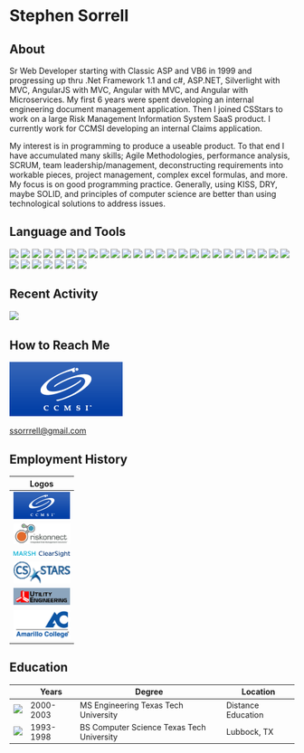 # Stephen Sorrell

## About

Sr Web Developer starting with Classic ASP and VB6 in 1999 and progressing up thru .Net Framework 1.1 and c#, ASP.NET, Silverlight with MVC, AngularJS with MVC, Angular with MVC, and Angular with Microservices.  My first 6 years were spent developing an internal engineering document management application.  Then I joined CSStars to work on a large Risk Management Information System SaaS product.  I currently work for CCMSI developing an internal Claims application.

My interest is in programming to produce a useable product.  To that end I have accumulated many skills; Agile Methodologies, performance analysis, SCRUM, team leadership/management, deconstructing requirements into workable pieces, project management, complex excel formulas, and more.  My focus is on good programming practice.  Generally, using KISS, DRY, maybe SOLID, and principles of computer science are better than using technological solutions to address issues.

## Language and Tools

![](https://img.shields.io/badge/HTML-239120?style=for-the-badge&logo=html5&logoColor=white)
![](https://img.shields.io/badge/JavaScript-F7DF1E?style=for-the-badge&logo=javascript&logoColor=black)
![](https://img.shields.io/badge/Node.js-43853D?style=for-the-badge&logo=node.js&logoColor=white)
![](https://img.shields.io/badge/CSS3-1572B6?style=for-the-badge&logo=css3&logoColor=white)
![](https://img.shields.io/badge/Sass-CC6699?style=for-the-badge&logo=sass&logoColor=white)
![](https://img.shields.io/badge/Xamarin-3498DB?style=for-the-badge&logo=xamarin&logoColor=white)
![](https://img.shields.io/badge/C%23-239120?style=for-the-badge&logo=c-sharp&logoColor=white)
![](https://img.shields.io/badge/TypeScript-007ACC?style=for-the-badge&logo=typescript&logoColor=white)
![](https://img.shields.io/badge/Angular-DD0031?style=for-the-badge&logo=angular&logoColor=white)
![](https://img.shields.io/badge/AngularJS-E23237?style=for-the-badge&logo=angularjs&logoColor=white)
![](https://img.shields.io/badge/SQL-yellow?style=for-the-badge&logo=sql&logoColor=white)
![](https://img.shields.io/badge/VBScript-green?style=for-the-badge&logo=vbscript&logoColor=white)
![](https://img.shields.io/badge/Farpoint-orange?style=for-the-badge&logo=farpoint&logoColor=white)
![](https://img.shields.io/badge/excel-blue?style=for-the-badge&logo=microsoftexcel&logoColor=white)
![](https://img.shields.io/badge/silverlight-grey?style=for-the-badge&logo=silverlight&logoColor=white)
![](https://img.shields.io/badge/.NET-5C2D91?style=for-the-badge&logo=dotnet&logoColor=white)
![](https://img.shields.io/badge/color_computer_3-blue?style=for-the-badge&logo=tandy&logoColor=white)
![](https://img.shields.io/badge/oracle-grey?style=for-the-badge&logo=oracle&logoColor=white)
![](https://img.shields.io/badge/asp-purple?style=for-the-badge&logo=asp&logoColor=white)
![](https://img.shields.io/badge/visual_basic-blue?style=for-the-badge&logo=microsoft&logoColor=white)
![](https://img.shields.io/badge/installshield_X-yellow?style=for-the-badge&logo=installshield&logoColor=white)
![](https://img.shields.io/badge/nunit-green?style=for-the-badge&logo=nunit&logoColor=white)
![](https://img.shields.io/badge/xamarin-blue?style=for-the-badge&logo=xamarin&logoColor=white)
![](https://img.shields.io/badge/jira-orange?style=for-the-badge&logo=jira&logoColor=white)
![](https://img.shields.io/badge/agile-yellow?style=for-the-badge&logo=agile&logoColor=white)
![](https://img.shields.io/badge/TeamCity-blue?style=for-the-badge&logo=teamcity&logoColor=white)
![](https://img.shields.io/badge/vs_code-blue?style=for-the-badge&logo=visual-studio-code&logoColor=white)
![](https://img.shields.io/badge/visual_interdev-red?style=for-the-badge&logo=visual-interdev&logoColor=white)
![](https://img.shields.io/badge/visual_studio-g?style=for-the-badge&logo=visual-studio&logoColor=white)
![](https://img.shields.io/badge/ajax-pink?style=for-the-badge&logo=ajax&logoColor=white)
![](https://img.shields.io/badge/git-blue?style=for-the-badge&logo=git&logoColor=white)
![](https://img.shields.io/badge/subversion-purple?style=for-the-badge&logo=subversion&logoColor=white)

## Recent Activity

![](https://github-readme-stats.vercel.app/api?username=ssorrrell&theme=light)

## How to Reach Me

[https://raw.githubusercontent.com/ssorrrell/ssorrrell/main/CCMSI-logo-bar-box1.png]:
<https://www.linkedin.com/in/stephen-sorrell>
'Linked In'

![](https://raw.githubusercontent.com/ssorrrell/ssorrrell/main/CCMSI-logo-bar-box1.png)

<ssorrrell@gmail.com>

## Employment History

| Logos |
|---|
| <img src="https://raw.githubusercontent.com/ssorrrell/ssorrrell/main/CCMSI-logo-bar-box1.png" width="100"> |
| <img src="https://raw.githubusercontent.com/ssorrrell/ssorrrell/main/RiskonnectLogo.jpg" width="100"> |
| <img src="https://raw.githubusercontent.com/ssorrrell/ssorrrell/main/Marsh-ClearSight.png" width="100"> |
| <img src="https://raw.githubusercontent.com/ssorrrell/ssorrrell/main/csstarslogonew3.gif" width="100"> |
| <img src="https://raw.githubusercontent.com/ssorrrell/ssorrrell/main/ueswirl_2001.gif" width="100"> |
| <img src="https://raw.githubusercontent.com/ssorrrell/ssorrrell/main/Amarillo%20College%20Logo.png" width="100"> |

## Education

|  | Years | Degree | Location |
|---|---|---|---|
| <img src="https://www.depts.ttu.edu/_ttu-template/2017/img/dbl__T.svg" width="50"> | 2000-2003 | MS Engineering Texas Tech University | Distance Education |
| <img src="https://www.depts.ttu.edu/_ttu-template/2017/img/dbl__T.svg" width="50"> | 1993-1998 | BS Computer Science Texas Tech University | Lubbock, TX |

